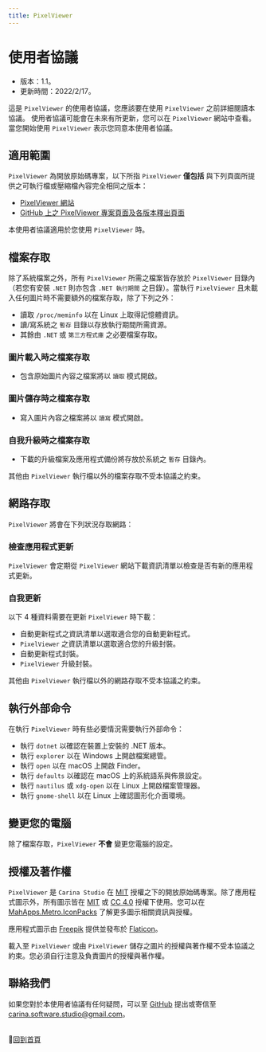 ```yaml
---
title: PixelViewer
---
```


# 使用者協議
- 版本：1.1。
- 更新時間：2022/2/17。

這是 ```PixelViewer``` 的使用者協議，您應該要在使用 ```PixelViewer``` 之前詳細閱讀本協議。
使用者協議可能會在未來有所更新，您可以在 ```PixelViewer``` 網站中查看。
當您開始使用 ```PixelViewer``` 表示您同意本使用者協議。

## 適用範圍
```PixelViewer``` 為開放原始碼專案，以下所指 ```PixelViewer``` **僅包括** 與下列頁面所提供之可執行檔或壓縮檔內容完全相同之版本：
* [PixelViewer 網站](https://carina-studio.github.io/PixelViewer/)
* [GitHub 上之 PixelViewer 專案頁面及各版本釋出頁面](https://github.com/carina-studio/PixelViewer)

本使用者協議適用於您使用 ```PixelViewer``` 時。

## 檔案存取
除了系統檔案之外，所有 ```PixelViewer``` 所需之檔案皆存放於 ```PixelViewer``` 目錄內（若您有安裝 ```.NET``` 則亦包含 ```.NET 執行期間``` 之目錄）。當執行 ```PixelViewer``` 且未載入任何圖片時不需要額外的檔案存取，除了下列之外：

* 讀取 ```/proc/meminfo``` 以在 Linux 上取得記憶體資訊。
* 讀/寫系統之 ```暫存``` 目錄以存放執行期間所需資源。
* 其餘由 ```.NET``` 或 ```第三方程式庫``` 之必要檔案存取。

### 圖片載入時之檔案存取
* 包含原始圖片內容之檔案將以 ```讀取``` 模式開啟。

### 圖片儲存時之檔案存取
* 寫入圖片內容之檔案將以 ```讀寫``` 模式開啟。

### 自我升級時之檔案存取
* 下載的升級檔案及應用程式備份將存放於系統之 ```暫存``` 目錄內。

其他由 ```PixelViewer``` 執行檔以外的檔案存取不受本協議之約束。

## 網路存取
```PixelViewer``` 將會在下列狀況存取網路：

### 檢查應用程式更新
```PixelViewer``` 會定期從 ```PixelViewer``` 網站下載資訊清單以檢查是否有新的應用程式更新。

### 自我更新
以下 4 種資料需要在更新 ```PixelViewer``` 時下載：
* 自動更新程式之資訊清單以選取適合您的自動更新程式。
* ```PixelViewer``` 之資訊清單以選取適合您的升級封裝。
* 自動更新程式封裝。
* ```PixelViewer``` 升級封裝。

其他由 ```PixelViewer``` 執行檔以外的網路存取不受本協議之約束。

## 執行外部命令
在執行 ```PixelViewer``` 時有些必要情況需要執行外部命令：
* 執行 ```dotnet``` 以確認在裝置上安裝的 .NET 版本。
* 執行 ```explorer``` 以在 Windows 上開啟檔案總管。
* 執行 ```open``` 以在 macOS 上開啟 Finder。
* 執行 ```defaults``` 以確認在 macOS 上的系統語系與佈景設定。
* 執行 ```nautilus``` 或 ```xdg-open``` 以在 Linux 上開啟檔案管理器。
* 執行 ```gnome-shell``` 以在 Linux 上確認圖形化介面環境。

## 變更您的電腦
除了檔案存取，```PixelViewer``` **不會** 變更您電腦的設定。

## 授權及著作權
```PixelViewer``` 是 ```Carina Studio``` 在 [MIT](https://github.com/carina-studio/PixelViewer/blob/master/LICENSE) 授權之下的開放原始碼專案。除了應用程式圖示外，所有圖示皆在 [MIT](https://en.wikipedia.org/wiki/MIT_License) 或 [CC 4.0](https://en.wikipedia.org/wiki/Creative_Commons_license) 授權下使用。您可以在 [MahApps.Metro.IconPacks](https://github.com/MahApps/MahApps.Metro.IconPacks) 了解更多圖示相關資訊與授權。

應用程式圖示由 [Freepik](https://www.freepik.com/) 提供並發布於 [Flaticon](https://www.flaticon.com/)。

載入至 ```PixelViewer``` 或由 ```PixelViewer``` 儲存之圖片的授權與著作權不受本協議之約束。您必須自行注意及負責圖片的授權與著作權。

## 聯絡我們
如果您對於本使用者協議有任何疑問，可以至 [GitHub](https://github.com/carina-studio/PixelViewer/issues) 提出或寄信至 [carina.software.studio@gmail.com](mailto:carina.software.studio@gmail.com)。


<br/>📔[回到首頁](index.md)
